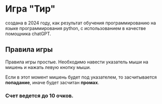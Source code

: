 # Игра "Тир"
создана в 2024 году, как результат обучения программированию на языке программирования python, с использованием в качестве помощника chatGPT.

## Правила игры
Правила игры простые. Необходимо навести указатель мыши на мишень и нажать левую кнопку мыши.

Если в этот момент мишень будет под указателем, то засчитывается **попадание**, иначе будет засчитан **промах**.

### Счет ведется до 10 очков.